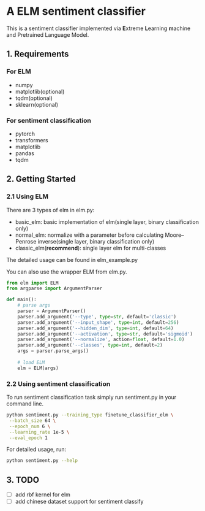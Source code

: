 # A ELM sentiment classifier

This is a sentiment classifier implemented via **E**xtreme **L**earning **m**achine and Pretrained Language Model.

## 1. Requirements

### For ELM
- numpy
- matplotlib(optional)
- tqdm(optional)
- sklearn(optional)

### For sentiment classification
- pytorch
- transformers
- matplotlib
- pandas
- tqdm

## 2. Getting Started

### 2.1 Using ELM
There are 3 types of elm in elm.py:
- basic_elm: basic implementation of elm(single layer, binary classification only)
- normal_elm: normalize with a parameter before calculating Moore–Penrose inverse(single layer, binary classification only)
- classic_elm(**recommend**): single layer elm for multi-classes

The detailed usage can be found in elm_example.py

You can also use the wrapper ELM from elm.py.
```python
from elm import ELM
from argparse import ArgumentParser

def main():
    # parse args
    parser = ArgumentParser()
    parser.add_argument('--type', type=str, default='classic')
    parser.add_argument('--input_shape', type=int, default=256)
    parser.add_argument('--hidden_dim', type=int, default=64)
    parser.add_argument('--activation', type=str, default='sigmoid')
    parser.add_argument('--normalize', action=float, default=1.0)
    parser.add_argument('--classes', type=int, default=2)
    args = parser.parse_args()
    
    # load ELM
    elm = ELM(args)
```

### 2.2 Using sentiment classification
To run sentiment classification task simply run sentiment.py in your command line.
```bash
python sentiment.py --training_type finetune_classifier_elm \
 --batch_size 64 \
 --epoch_num 6 \
 --learning_rate 1e-5 \
 --eval_epoch 1
```
For detailed usage, run:
```bash
python sentiment.py --help
```

## 3. TODO
- [ ] add rbf kernel for elm
- [ ] add chinese dataset support for sentiment classify